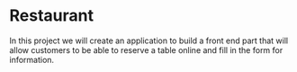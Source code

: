 # Restaurant

In this project we will create an application to build a front end part that will allow customers to be able to reserve a table
online and fill in the form for information.
